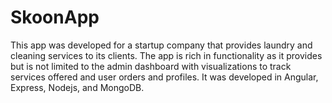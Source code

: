 # SkoonApp

This app was developed for a startup company that provides laundry and cleaning
services to its clients. The app is rich in functionality as it provides but is not limited to
the admin dashboard with visualizations to track services offered and user orders and
profiles. It was developed in Angular, Express, Nodejs, and MongoDB.
